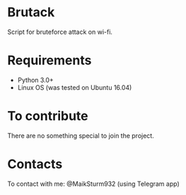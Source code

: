 # Brutack
Script for bruteforce attack on wi-fi. 

# Requirements
- Python 3.0+
- Linux OS (was tested on Ubuntu 16.04)

# To contribute
There are no something special to join the project.

# Contacts
To contact with me: @MaikSturm932 (using Telegram app)

